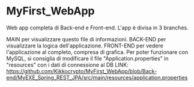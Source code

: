 # MyFirst_WebApp
Web app completa di Back-end e Front-end.
L'app è divisa in 3 branches.

MAIN per visualizzare questo file di informazioni.
BACK-END per visualizzare la logica dell'applicazione.
FRONT-END per vedere l'applicazione al completo, compresa di grafica.
Per poter funzionare con MySQL, si consiglia di modificare il file "Application.properties" in "resources" con i dati di connessione al DB      LINK:  https://github.com/Kikkocrypto/MyFirst_WebApp/blob/Back-end/MyEXE_Spring_REST_JPA/src/main/resources/application.properties
